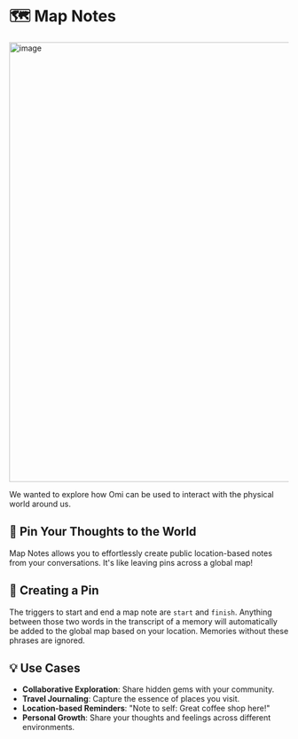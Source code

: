 # 🗺️ Map Notes
<img width="792" alt="image" src="https://github.com/user-attachments/assets/a3efe13c-3986-46ed-96ed-a19a64174027">

We wanted to explore how Omi can be used to interact with the physical world around us.

## 📌 Pin Your Thoughts to the World
Map Notes allows you to effortlessly create public location-based notes from your conversations. It's like leaving pins across a global map!

## 🌟 Creating a Pin
The triggers to start and end a map note are `start` and `finish`. 
Anything between those two words in the transcript of a memory will automatically be added to the global map based on your location.
Memories without these phrases are ignored.

## 💡 Use Cases

- **Collaborative Exploration**: Share hidden gems with your community.
- **Travel Journaling**: Capture the essence of places you visit.
- **Location-based Reminders**: "Note to self: Great coffee shop here!"
- **Personal Growth**: Share your thoughts and feelings across different environments.

